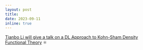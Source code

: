 ```yaml
---
layout: post
title: 
date: 2023-09-11
inline: true
---
```


[Tianbo Li will give a talk on a DL Approach to Kohn-Sham Density Functional Theory](projects/dl4dft_kohn_sham_dft_tianboli/) :atom_symbol: 

